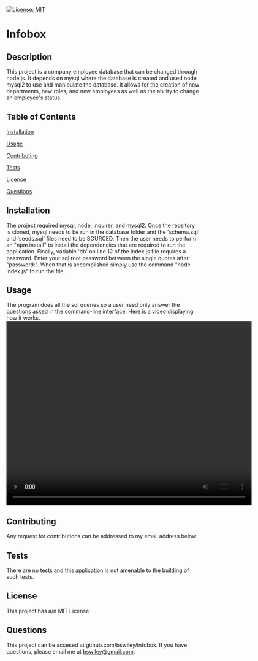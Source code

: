 [![License: MIT](https://img.shields.io/badge/License-MIT-yellow.svg)](https://opensource.org/licenses/MIT)



# Infobox

## Description
This project is a company employee database that can be changed through node.js. It depends on mysql where the database is created and used node mysql2 to use and manipulate the database.  It allows for the creation of new departments, new roles, and new employees as well as the ability to change an employee's status.   


## Table of Contents

[Installation](#Installation)

[Usage](#Usage)

[Contributing](#Contributing)

[Tests](#Tests)

[License](#License)

[Questions](#Questions)

## Installation
The project required mysql, node, inquirer, and mysql2.  Once the repsitory is cloned, mysql needs to be run in the database folder and the 'schema.sql' and 'seeds.sql' files need to be SOURCED.  Then the user needs to perform an "npm install" to install the dependencies that are required to run the application.  Finally, variable 'db' on line 12 of the index.js file requires a password.  Enter your sql root password between the single quotes after "password:".  When that is accomplished simply use the command "node index.js" to run the file.

## Usage
The program does all the sql queries so a user need only answer the questions asked in the command-line interface.  Here is a video displaying how it works.
<video src="https://drive.google.com/file/d/1SekgI9xepSnxASSf8bYmcfLl-3Finr-p/view?usp=sharing" width="640" height="480" controls></video> 

## Contributing
Any request for contributions can be addressed to my email address below. 

## Tests
There are no tests and this application is not amenable to the building of such tests. 

## License
This project has a/n MIT License

## Questions
This project can be accesed at github.com/bswiley/Infobox.  If you have questions, please email me at bswiley@gmail.com.
